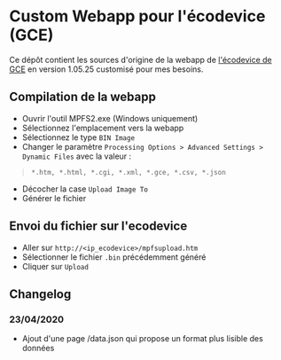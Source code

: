 # Custom Webapp pour l'écodevice (GCE)

Ce dépôt contient les sources d'origine de la webapp de [l'écodevice de GCE](http://gce-electronics.com/fr/carte-relais-ethernet-module-rail-din/409-teleinformation-ethernet-ecodevices.html) en version 1.05.25 customisé pour mes besoins.

## Compilation de la webapp

- Ouvrir l'outil MPFS2.exe (Windows uniquement)
- Sélectionnez l'emplacement vers la webapp
- Sélectionnez le type `BIN Image`
- Changer le paramètre `Processing Options > Advanced Settings > Dynamic Files` avec la valeur :
> `*.htm, *.html, *.cgi, *.xml, *.gce, *.csv, *.json`
- Décocher la case `Upload Image To`
- Générer le fichier


## Envoi du fichier sur l'ecodevice

- Aller sur `http://<ip_ecodevice>/mpfsupload.htm`
- Sélectionner le fichier `.bin` précédemment généré
- Cliquer sur `Upload`

## Changelog

### 23/04/2020
- Ajout d'une page /data.json qui propose un format plus lisible des données

